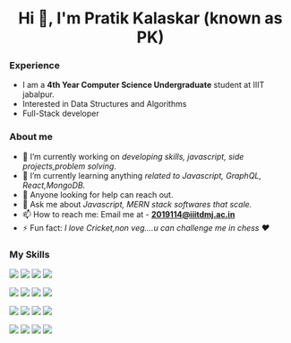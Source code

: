 <h1 align="center">Hi 👋, I'm Pratik Kalaskar (known as PK)</h1>
<p align="center">
</p>




### Experience
- I am a **4th Year Computer Science Undergraduate** student at IIIT jabalpur.
- Interested in Data Structures and Algorithms
- Full-Stack developer
###  About me
- 🔭 I’m currently working on *developing skills, javascript, side projects,problem solving*.
- 🌱 I’m currently learning anything *related to Javascript, GraphQL, React,MongoDB.*
- 🤔 Anyone looking for help can reach out.
- 💬 Ask me about *Javascript, MERN stack softwares that scale.*
- 📫 How to reach me: Email me at - **2019114@iiitdmj.ac.in**
- ⚡ Fun fact: *I love Cricket,non veg....u can challenge me in chess ❤️* 
###  My Skills
<img src='https://img.shields.io/badge/HTML5-E34F26?style=for-the-badge&logo=html5&logoColor=white'/> <img src='https://img.shields.io/badge/CSS3-1572B6?style=for-the-badge&logo=css3&logoColor=white'/> <img src='https://img.shields.io/badge/JavaScript-323330?style=for-the-badge&logo=javascript&logoColor=F7DF1E'/> <img src='https://img.shields.io/badge/C%2B%2B-00599C?style=for-the-badge&logo=c%2B%2B&logoColor=white'/>

<img src='https://img.shields.io/badge/MongoDB-4EA94B?style=for-the-badge&logo=mongodb&logoColor=white'/> <img src='https://img.shields.io/badge/MySQL-00000F?style=for-the-badge&logo=mysql&logoColor=white'/> <img src='https://img.shields.io/badge/Flutter-02569B?style=for-the-badge&logo=flutter&logoColor=white'/> <img src='https://img.shields.io/badge/React-20232A?style=for-the-badge&logo=react&logoColor=61DAFB'/>

<img src='https://img.shields.io/badge/Node.js-43853D?style=for-the-badge&logo=node-dot-js&logoColor=white'/> <img src='https://img.shields.io/badge/Express.js-000000?style=for-the-badge&logo=express&logoColor=white'/> <img src='https://img.shields.io/badge/Bootstrap-563D7C?style=for-the-badge&logo=bootstrap&logoColor=white'/> <img src='https://img.shields.io/badge/Material--UI-0081CB?style=for-the-badge&logo=material-ui&logoColor=white'/>

<img src='https://img.shields.io/badge/Postman-FF6C37?style=for-the-badge&logo=Postman&logoColor=white'/> <img src='https://img.shields.io/badge/GraphQl-E10098?style=for-the-badge&logo=graphql&logoColor=white'/> <img src='https://img.shields.io/badge/firebase-ffca28?style=for-the-badge&logo=firebase&logoColor=black'/> <img src='https://img.shields.io/badge/Git-F05032?style=for-the-badge&logo=git&logoColor=white'/>

<p align="center">
</p>


